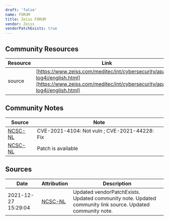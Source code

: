 ```yaml
---
draft: 'false'
name: FORUM
title: Zeiss FORUM
vendor: Zeiss
vendorPatchExists: true
---
```



## Community Resources
| Resource | Link |
| --- | --- |
| source | [https://www.zeiss.com/meditec/int/cybersecurity/apache-log4j/english.html](https://www.zeiss.com/meditec/int/cybersecurity/apache-log4j/english.html) |

## Community Notes
| Source | Note |
| --- | --- |
| [NCSC-NL](https://github.com/NCSC-NL/log4shell/blob/main/software/README.md) | CVE-2021-4104: Not vuln ; CVE-2021-44228: Fix </ul> |
| [NCSC-NL](https://github.com/NCSC-NL/log4shell/blob/main/software/README.md) | Patch is available |

## Sources
| Date | Attribution | Description |
| --- | --- | --- |
| 2021-12-27 15:29:04 | [NCSC-NL](https://github.com/NCSC-NL/log4shell/blob/main/software/README.md) | Updated vendorPatchExists. Updated community note. Updated community link source. Updated community note.  |
